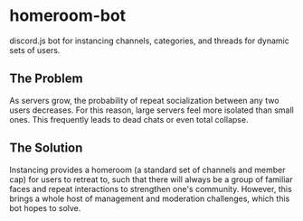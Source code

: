 # homeroom-bot
discord.js bot for instancing channels, categories, and threads for dynamic sets of users.


## The Problem
As servers grow, the probability of repeat socialization between any two users decreases. 
For this reason, large servers feel more isolated than small ones. 
This frequently leads to dead chats or even total collapse.


## The Solution
Instancing provides a homeroom (a standard set of channels and member cap) for users to retreat to, 
such that there will always be a group of familiar faces and repeat interactions to strengthen one's community. 
However, this brings a whole host of management and moderation challenges, which this bot hopes to solve.
